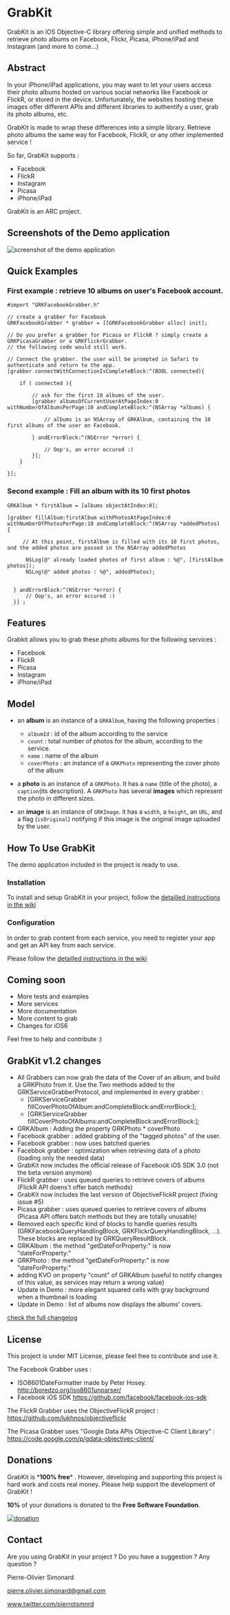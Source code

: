 
GrabKit
=======================

GrabKit is an iOS Objective-C library offering simple and unified methods to retrieve photo albums on Facebook, Flickr, Picasa, iPhone/iPad and Instagram (and more to come...)


Abstract
--------

In your iPhone/iPad applications, you may want to let your users access their photo albums hosted on various social networks like Facebook or FlickR, or stored in the device.
Unfortunately, the websites hosting these images offer different APIs and different libraries to authentify a user, grab its photo albums, etc.

GrabKit is made to wrap these differences into a simple library. Retrieve photo albums the same way for Facebook, FlickR, or any other implemented service !

So far, GrabKit supports :
- Facebook
- FlickR
- Instagram
- Picasa
- iPhone/iPad


GrabKit is an ARC project.  


Screenshots of the Demo application
-------------

![screenshot of the demo application](https://github.com/pierrotsmnrd/grabKit/raw/master/doc/screenshots_demo.png)


Quick Examples
-------------
### First example : retrieve 10 albums on user's Facebook account.

    #import "GRKFacebookGrabber.h"
    
    // create a grabber for Facebook
	GRKFacebookGrabber * grabber = [[GRKFacebookGrabber alloc] init];

	// Do you prefer a grabber for Picasa or FlickR ? simply create a GRKPicasaGrabber or a GRKFlickrGrabber.
	// the following code would still work.

    // Connect the grabber. the user will be prompted in Safari to authenticate and return to the app.
	[grabber connectWithConnectionIsCompleteBlock:^(BOOL connected){
		
        if ( connected ){
            
            // ask for the first 10 albums of the user.
            [grabber albumsOfCurrentUserAtPageIndex:0 withNumberOfAlbumsPerPage:10 andCompleteBlock:^(NSArray *albums) {
               
                // albums is an NSArray of GRKAlbum, containing the 10 first albums of the user on Facebook.
                
            } andErrorBlock:^(NSError *error) {
        
                // Oop's, an error occured :)
            }];
        }
        
    }];

### Second example : Fill an album with its 10 first photos
	
	GRKAlbum * firstAlbum = [albums objectAtIndex:0];
	
	[grabber fillAlbum:firstAlbum withPhotosAtPageIndex:0 withNumberOfPhotosPerPage:10 andCompleteBlock:^(NSArray *addedPhotos) {
                    
         // At this point, firstAlbum is filled with its 10 first photos, and the added photos are passed in the NSArray addedPhotos
          
          NSLog(@" already loaded photos of first album : %@", [firstAlbum photos]);
          NSLog(@" added photos : %@", addedPhotos);
          
          
      } andErrorBlock:^(NSError *error) {
          // Oop's, an error occured :)
      }] ;
	
	

Features
--------

Grabkit allows you to grab these photo albums for the following services :

* Facebook
* FlickR
* Picasa
* Instagram
* iPhone/iPad


Model 
-------------
* an **album** is an instance of a ``GRKAlbum``, having the following properties :
	* ``albumId`` : id of the album according to the service
	* ``count`` : total number of photos for the album, according to the service. 
	* ``name`` : name of the album
	* ``coverPhoto`` : an instance of a ``GRKPhoto`` representing the cover photo of the album
	
* a **photo** is an instance of a ``GRKPhoto``. It has a ``name`` (title of the photo), a ``caption``(its description). 
A ``GRKPhoto`` has several **images** which represent the photo in different sizes.

* an **image** is an instance of ``GRKImage``. it has a ``width``, a ``height``, an ``URL``, and a flag (``isOriginal``) notifying if this image is the original image uploaded by the user. 


How To Use GrabKit
-------------

The demo application included in the project is ready to use.

### Installation

To install and setup GrabKit in your project, follow the [detailled instructions in the wiki](https://github.com/pierrotsmnrd/grabKit/wiki/How-to-install-GrabKit)

                    
### Configuration                    
                    
In order to grab content from each service, you need to register your app and get an API key from each service. 

Please follow the [detailled instructions in the wiki](https://github.com/pierrotsmnrd/grabKit/wiki/How-to-configure-GrabKit) 


Coming soon
-------

* More tests and examples
* More services
* More documentation
* More content to grab
* Changes for iOS6

Feel free to help and contribute :)


GrabKit v1.2 changes
-------

* All Grabbers can now grab the data of the Cover of an album, and build a GRKPhoto from it. 
  Use the Two methods added to the GRKServiceGrabberProtocol, and implemented in every grabber :
	* [GRKServiceGrabber fillCoverPhotoOfAlbum:andCompleteBlock:andErrorBlock:];
	* [GRKServiceGrabber fillCoverPhotoOfAlbums:andCompleteBlock:andErrorBlock:];					                 
* GRKAlbum : Adding the property GRKPhoto * coverPhoto
* Facebook grabber : added grabbing of the "tagged photos" of the user.
* Facebook grabber : now uses batched queries
* Facebbok grabber : optimization when retrieving data of a photo (loading only the needed data)
* GrabKit now includes the official release of Facebook iOS SDK 3.0 (not the beta version anymore)
* FlickR grabber : uses queued queries to retrieve covers of albums (FlickR API doens't offer batch methods)
* GrabKit now includes the last version of ObjectiveFlickR project (fixing issue #5)
* Picasa grabber : uses queued queries to retrieve covers of albums (Picasa API offers batch methods but they are totally unusable)
* Removed each specific kind of blocks to handle queries results (GRKFacebookQueryHandlingBlock, GRKFlickrQueryHandlingBlock, ...). These blocks are replaced by GRKQueryResultBlock.
* GRKAlbum : the method "getDateForProperty:" is now "dateForProperty:"
* GRKPhoto : the method "getDateForProperty:" is now "dateForProperty:"
* adding KVO on property "count" of GRKAlbum (useful to notify changes of this value, as services may return a wrong value)
* Update in Demo : more elegant squared cells with gray background when a thumbnail is loading
* Update in Demo : list of albums now displays the albums' covers.

[check the full changelog](https://github.com/pierrotsmnrd/grabKit/blob/master/changelog.txt)
	

License
-------

This project is under MIT License, please feel free to contribute and use it.


The Facebook Grabber uses :
* ISO8601DateFormatter made by Peter Hosey. http://boredzo.org/iso8601unparser/
* Facebook iOS SDK  https://github.com/facebook/facebook-ios-sdk

The FlickR Grabber uses the ObjectiveFlickR project :  https://github.com/lukhnos/objectiveflickr

The Picasa Grabber uses "Google Data APIs Objective-C Client Library" : https://code.google.com/p/gdata-objectivec-client/


Donations
-------

GrabKit is \***100% free**\* .
However, developing and supporting this project is hard work and costs real money. Please help support the development of GrabKit !

**10%** of your donations is donated to the **Free Software Foundation**.

[![donation](https://www.paypalobjects.com/en_US/i/btn/btn_donate_LG.gif)](https://www.paypal.com/cgi-bin/webscr?cmd=_donations&business=GEHQ8UX5RR298&lc=US&currency_code=USD&bn=PP%2dDonationsBF%3abtn_donate_LG%2egif%3aNonHosted)



Contact
-------

Are you using GrabKit in your project ? Do you have a suggestion ? Any question ? 


Pierre-Olivier Simonard 

pierre.olivier.simonard@gmail.com

www.twitter.com/pierrotsmnrd
